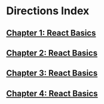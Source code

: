 # Directions Index
## [Chapter 1: React Basics](chapter-1-directions.md)
## [Chapter 2: React Basics](chapter-2-directions.md)
## [Chapter 3: React Basics](chapter-3-directions.md)
## [Chapter 4: React Basics](chapter-4-directions.md)
